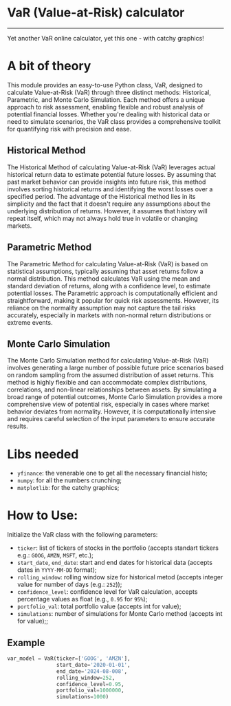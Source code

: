 # VaR (Value-at-Risk) calculator
***
Yet another VaR online calculator, yet this one -  with catchy graphics! 

# A bit of theory
This module provides an easy-to-use Python class, VaR, designed to calculate Value-at-Risk (VaR) through three distinct methods: Historical, Parametric, and Monte Carlo Simulation. Each method offers a unique approach to risk assessment, enabling flexible and robust analysis of potential financial losses. Whether you're dealing with historical data or need to simulate scenarios, the VaR class provides a comprehensive toolkit for quantifying risk with precision and ease.

## Historical Method
The Historical Method of calculating Value-at-Risk (VaR) leverages actual historical return data to estimate potential future losses. By assuming that past market behavior can provide insights into future risk, this method involves sorting historical returns and identifying the worst losses over a specified period. The advantage of the Historical method lies in its simplicity and the fact that it doesn't require any assumptions about the underlying distribution of returns. However, it assumes that history will repeat itself, which may not always hold true in volatile or changing markets.

## Parametric Method
The Parametric Method for calculating Value-at-Risk (VaR) is based on statistical assumptions, typically assuming that asset returns follow a normal distribution. This method calculates VaR using the mean and standard deviation of returns, along with a confidence level, to estimate potential losses. The Parametric approach is computationally efficient and straightforward, making it popular for quick risk assessments. However, its reliance on the normality assumption may not capture the tail risks accurately, especially in markets with non-normal return distributions or extreme events.

## Monte Carlo Simulation
The Monte Carlo Simulation method for calculating Value-at-Risk (VaR) involves generating a large number of possible future price scenarios based on random sampling from the assumed distribution of asset returns. This method is highly flexible and can accommodate complex distributions, correlations, and non-linear relationships between assets. By simulating a broad range of potential outcomes, Monte Carlo Simulation provides a more comprehensive view of potential risk, especially in cases where market behavior deviates from normality. However, it is computationally intensive and requires careful selection of the input parameters to ensure accurate results.

# Libs needed
- `yfinance`: the venerable one to get all the necessary financial histo;
- `numpy`: for all the numbers crunching;
- `matplotlib`: for the catchy graphics;

# How to Use:
Initialize the VaR class with the following parameters:
- `ticker`: list of tickers of stocks in the portfolio (accepts standart tickers e.g.: `GOOG`, `AMZN`, `MSFT`, etc.);
- `start_date`, `end_date`: start and end dates for historical data (accepts dates in `YYYY-MM-DD` format);
- `rolling_window`: rolling window size for historical metod (accepts integer value for number of days (e.g.: `252`));
- `confidence_level`: confidence level for VaR calculation, accepts percentage values as float (e.g., `0.95` for `95%`);
- `portfolio_val`: total portfolio value (accepts int for value);
- `simulations`: number of simulations for Monte Carlo method (accepts int for value);;

## Example

```python
var_model = VaR(ticker=['GOOG', 'AMZN'], 
                start_date='2020-01-01', 
                end_date='2024-08-008', 
                rolling_window=252, 
                confidence_level=0.95, 
                portfolio_val=1000000, 
                simulations=1000)
```

